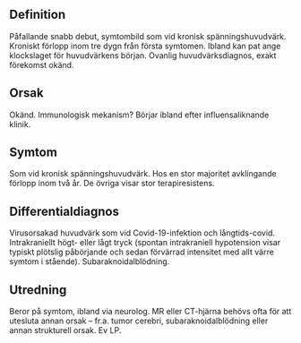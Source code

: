 ## Definition

Påfallande snabb debut, symtombild som vid kronisk spänningshuvudvärk. Kroniskt förlopp inom tre dygn från första symtomen. Ibland kan pat ange klockslaget för huvudvärkens början. Ovanlig huvudvärksdiagnos, exakt förekomst okänd.

## Orsak

Okänd. Immunologisk mekanism? Börjar ibland efter influensaliknande klinik.

## Symtom

Som vid kronisk spänningshuvudvärk. Hos en stor majoritet avklingande förlopp inom två år. De övriga visar stor terapiresistens.

## Differentialdiagnos

Virusorsakad huvudvärk som vid Covid-19-infektion och långtids-covid. Intrakraniellt högt- eller lågt tryck (spontan intrakraniell hypotension visar typiskt plötslig påbörjande och sedan förvärrad intensitet med allt värre symtom i stående). Subaraknoidalblödning.

## Utredning

Beror på symtom, ibland via neurolog. MR eller CT-hjärna behövs ofta för att utesluta annan orsak – fr.a. tumor cerebri, subaraknoidalblödning eller annan strukturell orsak. Ev LP.

